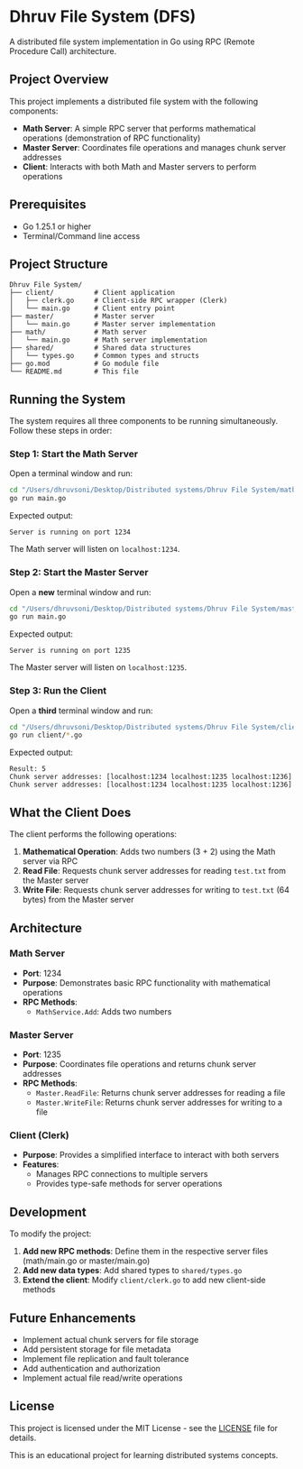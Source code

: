 # Dhruv File System (DFS)

A distributed file system implementation in Go using RPC (Remote Procedure Call) architecture.

## Project Overview

This project implements a distributed file system with the following components:
- **Math Server**: A simple RPC server that performs mathematical operations (demonstration of RPC functionality)
- **Master Server**: Coordinates file operations and manages chunk server addresses
- **Client**: Interacts with both Math and Master servers to perform operations

## Prerequisites

- Go 1.25.1 or higher
- Terminal/Command line access

## Project Structure

```
Dhruv File System/
├── client/          # Client application
│   ├── clerk.go     # Client-side RPC wrapper (Clerk)
│   └── main.go      # Client entry point
├── master/          # Master server
│   └── main.go      # Master server implementation
├── math/            # Math server
│   └── main.go      # Math server implementation
├── shared/          # Shared data structures
│   └── types.go     # Common types and structs
├── go.mod           # Go module file
└── README.md        # This file
```

## Running the System

The system requires all three components to be running simultaneously. Follow these steps in order:

### Step 1: Start the Math Server

Open a terminal window and run:

```bash
cd "/Users/dhruvsoni/Desktop/Distributed systems/Dhruv File System/math"
go run main.go
```

Expected output:
```
Server is running on port 1234
```

The Math server will listen on `localhost:1234`.

### Step 2: Start the Master Server

Open a **new** terminal window and run:

```bash
cd "/Users/dhruvsoni/Desktop/Distributed systems/Dhruv File System/master"
go run main.go
```

Expected output:
```
Server is running on port 1235
```

The Master server will listen on `localhost:1235`.

### Step 3: Run the Client

Open a **third** terminal window and run:

```bash
cd "/Users/dhruvsoni/Desktop/Distributed systems/Dhruv File System/client"
go run client/*.go
```

Expected output:
```
Result: 5
Chunk server addresses: [localhost:1234 localhost:1235 localhost:1236]
Chunk server addresses: [localhost:1234 localhost:1235 localhost:1236]
```

## What the Client Does

The client performs the following operations:

1. **Mathematical Operation**: Adds two numbers (3 + 2) using the Math server via RPC
2. **Read File**: Requests chunk server addresses for reading `test.txt` from the Master server
3. **Write File**: Requests chunk server addresses for writing to `test.txt` (64 bytes) from the Master server

## Architecture

### Math Server
- **Port**: 1234
- **Purpose**: Demonstrates basic RPC functionality with mathematical operations
- **RPC Methods**:
  - `MathService.Add`: Adds two numbers

### Master Server
- **Port**: 1235
- **Purpose**: Coordinates file operations and returns chunk server addresses
- **RPC Methods**:
  - `Master.ReadFile`: Returns chunk server addresses for reading a file
  - `Master.WriteFile`: Returns chunk server addresses for writing to a file

### Client (Clerk)
- **Purpose**: Provides a simplified interface to interact with both servers
- **Features**:
  - Manages RPC connections to multiple servers
  - Provides type-safe methods for server operations

## Development

To modify the project:

1. **Add new RPC methods**: Define them in the respective server files (math/main.go or master/main.go)
2. **Add new data types**: Add shared types to `shared/types.go`
3. **Extend the client**: Modify `client/clerk.go` to add new client-side methods

## Future Enhancements

- Implement actual chunk servers for file storage
- Add persistent storage for file metadata
- Implement file replication and fault tolerance
- Add authentication and authorization
- Implement actual file read/write operations

## License

This project is licensed under the MIT License - see the [LICENSE](LICENSE) file for details.

This is an educational project for learning distributed systems concepts.

